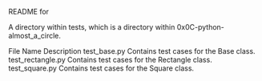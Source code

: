 README for

A directory within tests, which is a directory within 0x0C-python-almost_a_circle.

File Name Description
test_base.py Contains test cases for the Base class.
test_rectangle.py Contains test cases for the Rectangle class.
test_square.py Contains test cases for the Square class.
